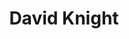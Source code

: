 ---
title: "David Knight"
presenter_id: david_knight
permalink: /member_full_publications/david_knight
layout: member_all_publications
---
